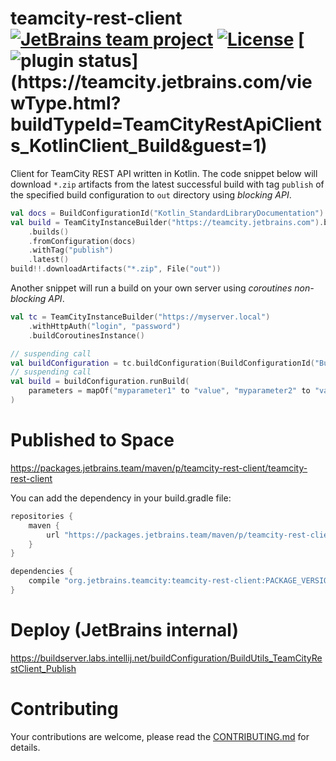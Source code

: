 # teamcity-rest-client [![JetBrains team project](http://jb.gg/badges/team.svg)](https://confluence.jetbrains.com/display/ALL/JetBrains+on+GitHub) [![License](https://img.shields.io/badge/License-Apache%202.0-blue.svg)](https://opensource.org/licenses/Apache-2.0) [![plugin status](https://teamcity.jetbrains.com/app/rest/builds/buildType:(id:TeamCityRestApiClients_KotlinClient_Build)/statusIcon.svg)](https://teamcity.jetbrains.com/viewType.html?buildTypeId=TeamCityRestApiClients_KotlinClient_Build&guest=1)

Client for TeamCity REST API written in Kotlin. The code snippet below will download `*.zip` artifacts from the latest successful build with tag `publish` of the specified build configuration to `out` directory using *blocking API*.
```kotlin
val docs = BuildConfigurationId("Kotlin_StandardLibraryDocumentation")
val build = TeamCityInstanceBuilder("https://teamcity.jetbrains.com").buildBlockingInstance()
    .builds()
    .fromConfiguration(docs)
    .withTag("publish")
    .latest()
build!!.downloadArtifacts("*.zip", File("out"))
```

Another snippet will run a build on your own server using *coroutines non-blocking API*.
```kotlin
val tc = TeamCityInstanceBuilder("https://myserver.local")
    .withHttpAuth("login", "password")
    .buildCoroutinesInstance()

// suspending call
val buildConfiguration = tc.buildConfiguration(BuildConfigurationId("BuildConfId"))
// suspending call
val build = buildConfiguration.runBuild( 
    parameters = mapOf("myparameter1" to "value", "myparameter2" to "value")
)
```
# Published to Space
https://packages.jetbrains.team/maven/p/teamcity-rest-client/teamcity-rest-client


You can add the dependency in your build.gradle file:

```gradle
repositories {
    maven {
        url "https://packages.jetbrains.team/maven/p/teamcity-rest-client/teamcity-rest-client"
    }
}

dependencies {
    compile "org.jetbrains.teamcity:teamcity-rest-client:PACKAGE_VERSION"
}
```

# Deploy (JetBrains internal)

https://buildserver.labs.intellij.net/buildConfiguration/BuildUtils_TeamCityRestClient_Publish

# Contributing

Your contributions are welcome, please read the [CONTRIBUTING.md](CONTRIBUTING.md) for details. 
